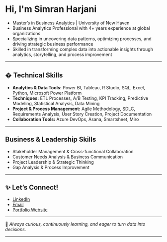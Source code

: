 #  Hi, I'm Simran Harjani

- Master’s in Business Analytics | University of New Haven
- Business Analytics Professional with 4+ years experience at global organizations
- Specializing in uncovering data patterns, optimizing processes, and driving strategic business performance
- Skilled in transforming complex data into actionable insights through analytics, storytelling, and process improvement

---

## � Technical Skills

* **Analytics & Data Tools:** Power BI, Tableau, R Studio, SQL, Excel, Python, Microsoft Power Platform
* **Techniques:** ETL Processes, A/B Testing, KPI Tracking, Predictive Modeling, Statistical Analysis, Data Mining
* **Project & Process Management:** Agile Methodology, SDLC, Requirements Analysis, User Story Creation, Project Documentation
* **Collaboration Tools:** Azure DevOps, Asana, Smartsheet, Miro

---

## Business & Leadership Skills

* Stakeholder Management & Cross-functional Collaboration
* Customer Needs Analysis & Business Communication
* Project Leadership & Strategic Thinking
* Gap Analysis & Process Improvement

---

## ✨ Let’s Connect!

* [LinkedIn](https://linkedin.com/in/simranharjani)
* [Email](mailto:your.email@example.com)
* [Portfolio Website](https://yourportfolio.com) 

---

📌 *Always curious, continuously learning, and eager to turn data into decisions.*

---
